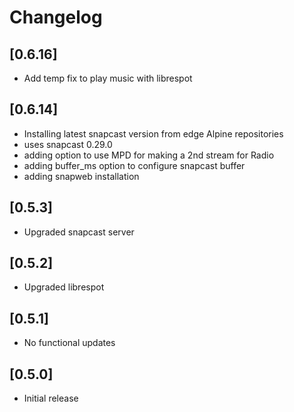 # Changelog

## [0.6.16]
* Add temp fix to play music with librespot
  
## [0.6.14]
* Installing latest snapcast version from edge Alpine repositories
* uses snapcast 0.29.0
* adding option to use MPD for making a 2nd stream for Radio
* adding buffer_ms option to configure snapcast buffer
* adding snapweb installation
  
## [0.5.3]
* Upgraded snapcast server

## [0.5.2]
* Upgraded librespot

## [0.5.1]
* No functional updates

## [0.5.0]
* Initial release 
